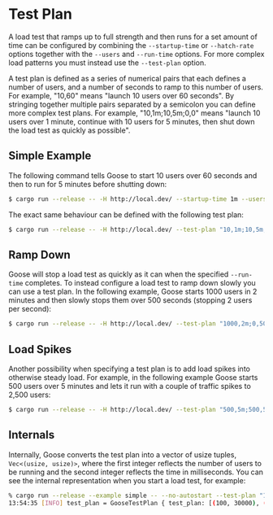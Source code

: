 # Test Plan

A load test that ramps up to full strength and then runs for a set amount of time can be configured by combining the `--startup-time` or `--hatch-rate` options together with the `--users` and `--run-time` options. For more complex load patterns you must instead use the `--test-plan` option.

A test plan is defined as a series of numerical pairs that each defines a number of users, and a number of seconds to ramp to this number of users. For example, "10,60" means "launch 10 users over 60 seconds". By stringing together multiple pairs separated by a semicolon you can define more complex test plans. For example, "10,1m;10,5m;0,0" means "launch 10 users over 1 minute, continue with 10 users for 5 minutes, then shut down the load test as quickly as possible".

## Simple Example

The following command tells Goose to start 10 users over 60 seconds and then to run for 5 minutes before shutting down:

```bash
$ cargo run --release -- -H http://local.dev/ --startup-time 1m --users 10 --run-time 5m
```

The exact same behaviour can be defined with the following test plan:

```bash
$ cargo run --release -- -H http://local.dev/ --test-plan "10,1m;10,5m;0,0"
```

## Ramp Down

Goose will stop a load test as quickly as it can when the specified `--run-time` completes. To instead configure a load test to ramp down slowly you can use a test plan. In the following example, Goose starts 1000 users in 2 minutes and then slowly stops them over 500 seconds (stopping 2 users per second):

```bash
$ cargo run --release -- -H http://local.dev/ --test-plan "1000,2m;0,500"
```

## Load Spikes

Another possibility when specifying a test plan is to add load spikes into otherwise steady load. For example, in the following example Goose starts 500 users over 5 minutes and lets it run with a couple of traffic spikes to 2,500 users:

```bash
$ cargo run --release -- -H http://local.dev/ --test-plan "500,5m;500,5m;2500,45;500,45;500,5m;2500,45;500,45;500,5m;0,0"
```

## Internals

Internally, Goose converts the test plan into a vector of usize tuples, `Vec<(usize, usize)>`, where the first integer reflects the number of users to be running and the second integer reflects the time in milliseconds. You can see the internal representation when you start a load test, for example:

```bash
% cargo run --release --example simple -- --no-autostart --test-plan "100,30;100,1h" | grep test_plan
13:54:35 [INFO] test_plan = GooseTestPlan { test_plan: [(100, 30000), (100, 3600000)] }
```
